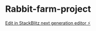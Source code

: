 # Rabbit-farm-project

[Edit in StackBlitz next generation editor ⚡️](https://stackblitz.com/~/github.com/Cream757J/Rabbit-farm-project)